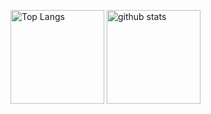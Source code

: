 

<p align="left"> 
  <img alt="Top Langs" height="150px" src="https://github-readme-stats.vercel.app/api/top-langs/?username=macoto5636&theme=radical" />
  <img alt="github stats" height="150px" src="https://github-readme-stats.vercel.app/api?username=macoto5636&theme=radical&show_icons=true" />
</p>
<!--
**macoto5636/macoto5636** is a ✨ _special_ ✨ repository because its `README.md` (this file) appears on your GitHub profile.

Here are some ideas to get you started:

- 🔭 I’m currently working on ...
- 🌱 I’m currently learning ...
- 👯 I’m looking to collaborate on ...
- 🤔 I’m looking for help with ...
- 💬 Ask me about ...
- 📫 How to reach me: ...
- 😄 Pronouns: ...
- ⚡ Fun fact: ...
-->
